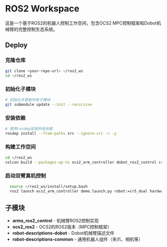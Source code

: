 # ROS2 Workspace

这是一个基于ROS2的机器人控制工作空间，包含OCS2 MPC控制框架和Dobot机械臂的完整控制生态系统。

## Deploy

### 克隆仓库

```bash
git clone <your-repo-url> ~/ros2_ws
cd ~/ros2_ws
```

### 初始化子模块

```bash
# 初始化并更新所有子模块
git submodule update --init --recursive
```

### 安装依赖

```bash
# 使用rosdep安装所有依赖
rosdep install --from-paths src --ignore-src -r -y
```

### 构建工作空间

```bash
cd ~/ros2_ws
colcon build --packages-up-to ocs2_arm_controller dobot_ros2_control cr5_dual_description arms_teleop adaptive_gripper_controller --symlink-install
```

### 启动双臂真机控制
```bash
  source ~/ros2_ws/install/setup.bash
  ros2 launch ocs2_arm_controller demo.launch.py robot:=cr5_dual hardware:=real type:=AG2F90-C-Soft
  ```
## 子模块

- **arms_ros2_control** - 机械臂ROS2控制实现
- **ocs2_ros2** - OCS2的ROS2版本（MPC控制框架）
- **robot-descriptions-dobot** - Dobot机械臂描述文件
- **robot-descriptions-common** - 通用机器人组件（夹爪、相机等）

